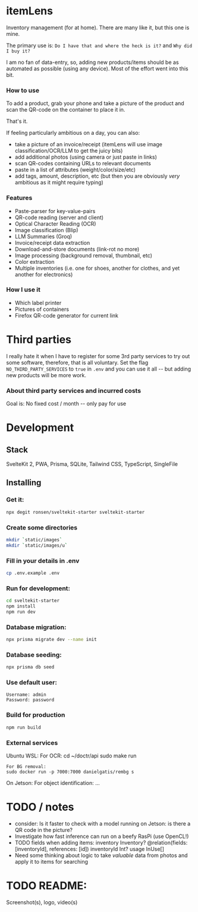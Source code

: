 # itemLens
Inventory management (for at home). There are many like it, but this one is mine.

The primary use is:
`Do I have that and where the heck is it?` and `Why did I buy it?`

I am no fan of data-entry, so, adding new products/items should be as automated as 
possible (using any device). Most of the effort went into this bit.

### How to use
To add a product, grab your phone and take a picture of the product and scan the
QR-code on the container to place it in.

That's it.

If feeling particularly ambitious on a day, you can also:
- take a picture of an invoice/receipt (itemLens will use image classification/OCR/LLM to get the juicy bits)
- add additional photos (using camera or just paste in links)
- scan QR-codes containing URLs to relevant documents
- paste in a list of attributes (weight/color/size/etc)
- add tags, amount, description, etc (but then you are obviously _very_ ambitious as it might require typing)

### Features
- Paste-parser for key-value-pairs
- QR-code reading (server and client)
- Optical Character Reading (OCR)
- Image classification (Blip)
- LLM Summaries (Groq)
- Invoice/receipt data extraction
- Download-and-store documents (link-rot no more)
- Image processing (background removal, thumbnail, etc)
- Color extraction
- Multiple inventories (i.e. one for shoes, another for clothes, and yet another for electronics)

### How I use it
- Which label printer
- Pictures of containers
- Firefox QR-code generator for current link



# Third parties
I really hate it when I have to register for some 3rd party services to try out some software,
therefore, that is all voluntary. Set the flag `NO_THIRD_PARTY_SERVICES` to `true` in `.env` 
and you can use it all -- but adding new products will be more work.

### About third party services and incurred costs
Goal is: No fixed cost / month -- only pay for use


# Development

## Stack
SvelteKit 2, PWA, Prisma, SQLite, Tailwind CSS, TypeScript, SingleFile


## Installing

### Get it:
```bash
npx degit ronsen/sveltekit-starter sveltekit-starter
```

### Create some directories
```bash
mkdir `static/images`
mkdir `static/images/u`
```

### Fill in your details in .env
```bash
cp .env.example .env
```

### Run for development:
```bash
cd sveltekit-starter
npm install
npm run dev
```

### Database migration:
```bash
npx prisma migrate dev --name init
```

### Database seeding:
```bash
npx prisma db seed
```

### Use default user:
```
Username: admin
Password: password
```

### Build for production
```bash
npm run build
```

### External services
Ubuntu WSL:
    For OCR:
    cd ~/doctr/api
    sudo make run

    For BG removal:
    sudo docker run -p 7000:7000 danielgatis/rembg s

On Jetson:
    For object identification:
    ...

# TODO / notes
- consider: Is it faster to check with a model running on Jetson: is there a QR code in the picture?
- Investigate how fast inference can run on a beefy RasPi (use OpenCL!)
- TODO fields when adding items:
    inventory   Inventory? @relation(fields: [inventoryId], references: [id])
    inventoryId Int?
    usage      InUse[] 
- Need some thinking about logic to take _valuable_ data from photos and apply it to items for searching


# TODO README:
Screenshot(s), logo, video(s)

